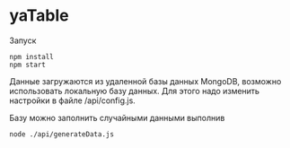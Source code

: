 yaTable
=======

Запуск
```
npm install
npm start
```

Данные загружаются из удаленной базы данных MongoDB, возможно использовать локальную базу данных. 
Для этого надо изменить настройки в файле /api/config.js. 

Базу можно заполнить случайными данными выполнив
```
node ./api/generateData.js
```



